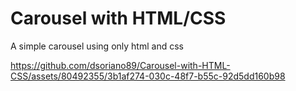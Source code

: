 # Carousel with HTML/CSS
 A simple carousel using only html and css

https://github.com/dsoriano89/Carousel-with-HTML-CSS/assets/80492355/3b1af274-030c-48f7-b55c-92d5dd160b98

